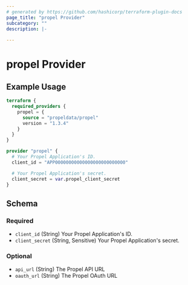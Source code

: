 ```yaml
---
# generated by https://github.com/hashicorp/terraform-plugin-docs
page_title: "propel Provider"
subcategory: ""
description: |-
  
---
```


# propel Provider



## Example Usage

```terraform
terraform {
  required_providers {
    propel = {
      source = "propeldata/propel"
      version = "1.3.4"
    }
  }
}

provider "propel" {
  # Your Propel Application's ID.
  client_id = "APP00000000000000000000000000"

  # Your Propel Application's secret.
  client_secret = var.propel_client_secret
}
```

<!-- schema generated by tfplugindocs -->
## Schema

### Required

- `client_id` (String) Your Propel Application's ID.
- `client_secret` (String, Sensitive) Your Propel Application's secret.

### Optional

- `api_url` (String) The Propel API URL
- `oauth_url` (String) The Propel OAuth URL
